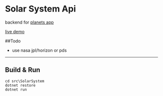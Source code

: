 # Solar System Api

backend for [planets app](https://solar-system-planets.herokuapp.com)

[live demo](https://solar-system-api.herokuapp.com/api/space/planets)

##Todo
 - use nasa jpl/horizon or pds
 
---

## Build & Run
    cd src\SolarSystem
    dotnet restore
    dotnet run 
